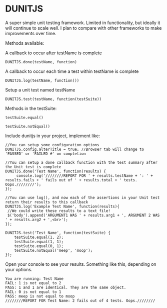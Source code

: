 DUNITJS
=======

A super simple unit testing framework.  Limited in functionality, but ideally it will continue to scale well.  I plan to compare with other frameworks to make improvements over time.

Methods available:

A callback to occur after testName is complete

	DUNITJS.done(testName, function)

A callback to occur each time a test within testName is complete

	DUNITJS.log(testName, function())

Setup a unit test named testName

	DUNITJS.test(testName, function(testSuite))

Methods in the testSuite:

	testSuite.equal()

	testSuite.notEqual()

Include dunitjs in your project, implement like:



    //You can setup some configuration options
    DUNITJS.config.alterTitle = true; //Browser tab will change to 'PASSED' or 'FAILED #' on completion

    //You can setup a done callback function with the test summary after the Unit test is complete
    DUNITJS.done('Test Name', function(results) {
		 console.log('////////REPORT FOR ' + results.testName + ': ' + results.fails + ' fails out of ' + results.total + ' tests. Oops.////////');
    });
    
    //You can use log(), and now each of the assertions in your Unit test return their results to this callback
    DUNITJS.log('Example Test Name', function(results){
	 //We could write these results to a text file!
	 $('body').append('ARGUMENT1 WAS ' + results.arg1 + ', ARGUMENT 2 WAS ' + results.arg2 + ',<br>');
    });
    
    DUNITJS.test('Test Name', function(testSuite) { 
        testSuite.equal(1, 2);
        testSuite.equal(1, 1);
        testSuite.equal(0, 1);
        testSuite.notEqual('meep', 'moop');
    });

Open your console to see your results.  Something like this, depending on your options. 

    You are running: Test Name
    FAIL: 1 is not equal to 2
    PASS: 1 and 1 are identical. They are the same object.
    FAIL: 0 is not equal to 1
    PASS: meep is not equal to moop
    ////////REPORT FOR Test Name: 2 fails out of 4 tests. Oops.////////
